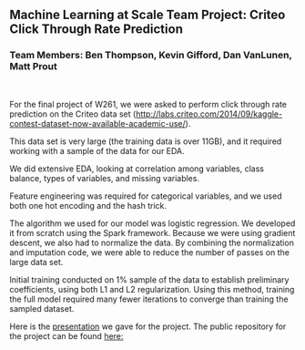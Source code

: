 ## Machine Learning at Scale Team Project: Criteo Click Through Rate Prediction

### Team Members: Ben Thompson, Kevin Gifford, Dan VanLunen, Matt Prout
&nbsp;

For the final project of W261, we were asked to perform click through rate prediction on the Criteo data set (http://labs.criteo.com/2014/09/kaggle-contest-dataset-now-available-academic-use/).

This data set is very large (the training data is over 11GB), and it required working with a sample of the data for our EDA.

We did extensive EDA, looking at correlation among variables, class balance, types of variables, and missing variables.

Feature engineering was required for categorical variables, and we used both one hot encoding and the hash trick.

The algorithm we used for our model was logistic regression.  We developed it from scratch using the Spark framework.  Because we were using gradient descent, we also had to normalize the data.  By combining the normalization and imputation code, we were able to reduce the number of passes on the large data set.

Initial training conducted on 1% sample of the data to establish preliminary coefficients, using both L1 and L2 regularization. Using this method, training the full model required many fewer iterations to converge than training the sampled dataset.

Here is the [presentation](./W261-Fall2018FinalProjectPresentation) we gave for the project.  The public repository for the project can be found [here:](https://github.com/ksgifford/W261_Final_CTR)


